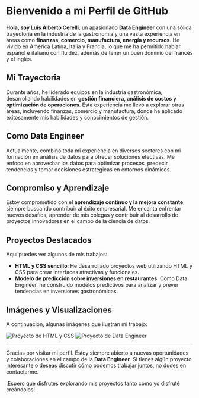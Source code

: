 # Bienvenido a mi Perfil de GitHub

**Hola, soy Luis Alberto Cerelli**, un apasionado **Data Engineer** con una sólida trayectoria en la industria de la gastronomía y una vasta experiencia en áreas como **finanzas, comercio, manufactura, energía y recursos**. He vivido en América Latina, Italia y Francia, lo que me ha permitido hablar español e italiano con fluidez, además de tener un buen dominio del francés y el inglés.

## Mi Trayectoria

Durante años, he liderado equipos en la industria gastronómica, desarrollando habilidades en **gestión financiera, análisis de costos y optimización de operaciones**. Esta experiencia me llevó a explorar otras áreas, incluyendo finanzas, comercio y manufactura, donde he aplicado exitosamente mis habilidades y conocimientos de gestión.

## Como Data Engineer

Actualmente, combino toda mi experiencia en diversos sectores con mi formación en análisis de datos para ofrecer soluciones efectivas. Me enfoco en aprovechar los datos para optimizar procesos, predecir tendencias y tomar decisiones estratégicas en entornos dinámicos.

## Compromiso y Aprendizaje

Estoy comprometido con el **aprendizaje continuo y la mejora constante**, siempre buscando contribuir al éxito empresarial. Me encanta enfrentar nuevos desafíos, aprender de mis colegas y contribuir al desarrollo de proyectos innovadores en el campo de la ciencia de datos.

## Proyectos Destacados

Aquí puedes ver algunos de mis trabajos:

- **HTML y CSS sencillo**: He desarrollado proyectos web utilizando HTML y CSS para crear interfaces atractivas y funcionales.
- **Modelo de predicción sobre inversiones en restaurantes**: Como Data Engineer, he construido modelos predictivos para analizar y prever tendencias en inversiones gastronómicas.

## Imágenes y Visualizaciones

A continuación, algunas imágenes que ilustran mi trabajo:

![Proyecto de HTML y CSS](URL_DE_TU_IMAGEN_1)
![Proyecto de Data Engineer](URL_DE_TU_IMAGEN_2)

---

Gracias por visitar mi perfil. Estoy siempre abierto a nuevas oportunidades y colaboraciones en el campo de la **Data Engineer**. Si tienes algún proyecto interesante o deseas discutir cómo podemos trabajar juntos, no dudes en contactarme.

¡Espero que disfrutes explorando mis proyectos tanto como yo disfruté creándolos!



